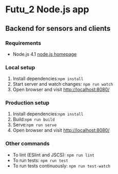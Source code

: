 # Futu_2 Node.js app

## Backend for sensors and clients
  
### Requirements
- Node.js 4.1 [node.js homepage](https://nodejs.org/en/)

### Local setup
1. Install dependencies:```npm install```
2. Start server and watch changes: ```npm run watch```
3. Open browser and visit [http://localhost:8080/](http://localhost:8080/)

### Production setup
1. Install dependencies:```npm install```
2. Build:```npm run build```
3. Serve:```npm run serve```
4. Open browser and visit [http://localhost:8080/](http://localhost:8080/)

### Other commands
- To lint (ESlint and JSCS): ```npm run lint```
- To run tests: ```npm run test```
- To run tests continuously: ```npm run test-watch```

